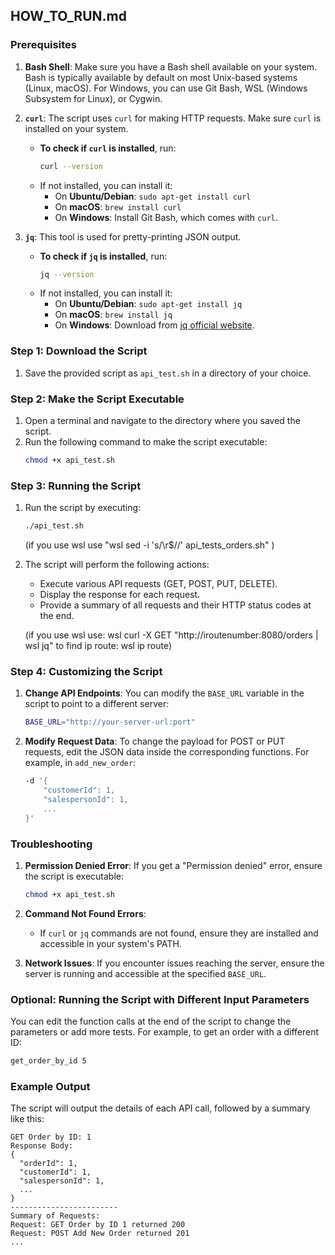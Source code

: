 ## HOW_TO_RUN.md

### Prerequisites

1. **Bash Shell**: Make sure you have a Bash shell available on your system. Bash is typically available by default on most Unix-based systems (Linux, macOS). For Windows, you can use Git Bash, WSL (Windows Subsystem for Linux), or Cygwin.

2. **`curl`**: The script uses `curl` for making HTTP requests. Make sure `curl` is installed on your system.
   - **To check if `curl` is installed**, run:
     ```bash
     curl --version
     ```
   - If not installed, you can install it:
     - On **Ubuntu/Debian**: `sudo apt-get install curl`
     - On **macOS**: `brew install curl`
     - On **Windows**: Install Git Bash, which comes with `curl`.

3. **`jq`**: This tool is used for pretty-printing JSON output.
   - **To check if `jq` is installed**, run:
     ```bash
     jq --version
     ```
   - If not installed, you can install it:
     - On **Ubuntu/Debian**: `sudo apt-get install jq`
     - On **macOS**: `brew install jq`
     - On **Windows**: Download from [jq official website](https://stedolan.github.io/jq/).

### Step 1: Download the Script

1. Save the provided script as `api_test.sh` in a directory of your choice.

### Step 2: Make the Script Executable

1. Open a terminal and navigate to the directory where you saved the script.
2. Run the following command to make the script executable:
   ```bash
   chmod +x api_test.sh
   ```

### Step 3: Running the Script

1. Run the script by executing:
   ```bash
   ./api_test.sh
   ```
   (if you use wsl use "wsl sed -i 's/\r$//' api_tests_orders.sh" )

2. The script will perform the following actions:
   - Execute various API requests (GET, POST, PUT, DELETE).
   - Display the response for each request.
   - Provide a summary of all requests and their HTTP status codes at the end.

   (if you use wsl use:  wsl curl -X GET "http://iroutenumber:8080/orders | wsl jq" 
   to find ip route: wsl ip route)

### Step 4: Customizing the Script

1. **Change API Endpoints**: You can modify the `BASE_URL` variable in the script to point to a different server:
   ```bash
   BASE_URL="http://your-server-url:port"
   ```
2. **Modify Request Data**: To change the payload for POST or PUT requests, edit the JSON data inside the corresponding functions. For example, in `add_new_order`:
   ```bash
   -d '{
       "customerId": 1,
       "salespersonId": 1,
       ...
   }'
   ```

### Troubleshooting

1. **Permission Denied Error**: If you get a "Permission denied" error, ensure the script is executable:
   ```bash
   chmod +x api_test.sh
   ```
2. **Command Not Found Errors**:
   - If `curl` or `jq` commands are not found, ensure they are installed and accessible in your system's PATH.

3. **Network Issues**: If you encounter issues reaching the server, ensure the server is running and accessible at the specified `BASE_URL`.

### Optional: Running the Script with Different Input Parameters

You can edit the function calls at the end of the script to change the parameters or add more tests. For example, to get an order with a different ID:
```bash
get_order_by_id 5
```

### Example Output

The script will output the details of each API call, followed by a summary like this:
```plaintext
GET Order by ID: 1
Response Body:
{
  "orderId": 1,
  "customerId": 1,
  "salespersonId": 1,
  ...
}
------------------------
Summary of Requests:
Request: GET Order by ID 1 returned 200
Request: POST Add New Order returned 201
...
```
